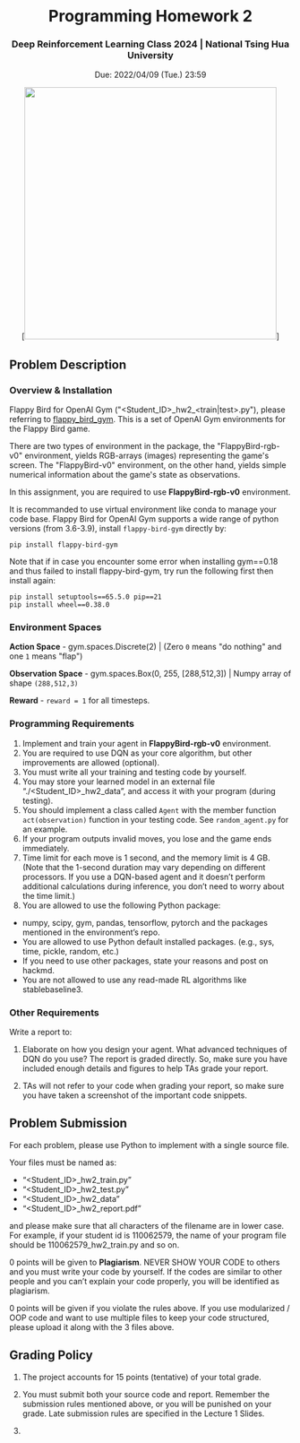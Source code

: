 <br />
<div align="center" id="readme-top">
  
  <h1 align="center">Programming Homework 2</h1>
  <h3 align="center">Deep Reinforcement Learning Class 2024 | National Tsing Hua University</h3>

Due: 2022/04/09 (Tue.) 23:59

  <p align="center" >



[<img src="https://raw.githubusercontent.com/Talendar/flappy-bird-gym/main/imgs/blue_bird_playing.gif" height=450>]

</div>



## Problem Description

### Overview & Installation

Flappy Bird for OpenAI Gym ("<Student_ID>\_hw2_<train|test>.py"), please referring to [flappy_bird_gym](https://github.com/Talendar/flappy-bird-gym). This is a set of OpenAI Gym environments for the Flappy Bird game.

There are two types of environment in the package, the "FlappyBird-rgb-v0" environment, yields RGB-arrays (images) representing the game's screen. The "FlappyBird-v0" environment, on the other hand, yields simple numerical information about the game's state as observations. 

In this assignment, you are required to use **FlappyBird-rgb-v0** environment.

It is recommanded to use virtual environment like conda to manage your code base. Flappy Bird for OpenAI Gym supports a wide range of python versions (from 3.6-3.9), install `flappy-bird-gym` directly by:

```
pip install flappy-bird-gym
```

Note that if in case you encounter some error when installing gym==0.18 and thus failed to install flappy-bird-gym, try run the following first then install again:

```
pip install setuptools==65.5.0 pip==21
pip install wheel==0.38.0
```

### Environment Spaces

**Action Space** - gym.spaces.Discrete(2) | (Zero `0` means "do nothing" and one `1` means "flap")

**Observation Space** - gym.spaces.Box(0, 255, [288,512,3]) | Numpy array of shape `(288,512,3)`

**Reward** - `reward = 1` for all timesteps.

### Programming Requirements

1. Implement and train your agent in **FlappyBird-rgb-v0** environment.
2. You are required to use DQN as your core algorithm, but other improvements are allowed (optional).
3. You must write all your training and testing code by yourself.
4. You may store your learned model in an external file “./<Student_ID>_hw2_data”, and access it with your program (during testing).
5. You should implement a class called `Agent` with the member function `act(observation)` function in your testing code. See `random_agent.py` for an example.
6. If your program outputs invalid moves, you lose and the game ends immediately.
7. Time limit for each move is 1 second, and the memory limit is 4 GB. (Note that the 1-second duration may vary depending on different processors. If you use a DQN-based agent and it doesn’t perform additional calculations during inference, you don’t need to worry about the time limit.)
8. You are allowed to use the following Python package:
- numpy, scipy, gym, pandas, tensorflow, pytorch and the packages mentioned in the environment’s repo.
- You are allowed to use Python default installed packages.
(e.g., sys, time, pickle, random, etc.)
- If you need to use other packages, state your reasons and post on hackmd.
- You are not allowed to use any read-made RL algorithms like stablebaseline3.

### Other Requirements

Write a report to:

1. Elaborate on how you design your agent. What advanced techniques of DQN do you use? The report is graded directly. So, make sure you have included enough details and figures to help TAs grade your report.

2. TAs will not refer to your code when grading your report, so make sure you have taken a screenshot of the important code snippets.


## Problem Submission

For each problem, please use Python to implement with a single source file.

Your files must be named as:
- “<Student_ID>_hw2_train.py”
- “<Student_ID>_hw2_test.py”
- “<Student_ID>_hw2_data”
- “<Student_ID>_hw2_report.pdf”

and please make sure that all characters of the filename are in lower case. For example, if your student id is 110062579, the name of your program file should be 110062579_hw2_train.py and so on.

0 points will be given to **Plagiarism**. NEVER SHOW YOUR CODE to others and you must write your code by yourself. If the codes are similar to other people and you can’t explain your code properly, you will be identified as plagiarism.

0 points will be given if you violate the rules above.
If you use modularized / OOP code and want to use multiple files to keep your code structured, please upload it along with the 3 files above.


## Grading Policy

1. The project accounts for 15 points (tentative) of your total grade.

2. You must submit both your source code and report. Remember the submission rules mentioned
above, or you will be punished on your grade. Late submission rules are specified in the Lecture
1 Slides.

3. 